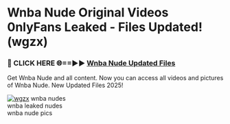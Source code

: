# Wnba Nude Original Videos 0nlyFans Leaked - Files Updated! (wgzx)

<h3>🔴 CLICK HERE 🌐==►► <a href="https://tinyurl.com/yrmya6cz" rel="nofollow">Wnba Nude Updated Files</a></h3>

Get Wnba Nude and all content. Now you can access all videos and pictures of Wnba Nude. New Updated Files 2025!

[![wgzx](https://i.imgur.com/FMdXYCs.gif)](https://tinyurl.com/yrmya6cz)
wnba nudes<br>
wnba leaked nudes<br>
wnba nude pics